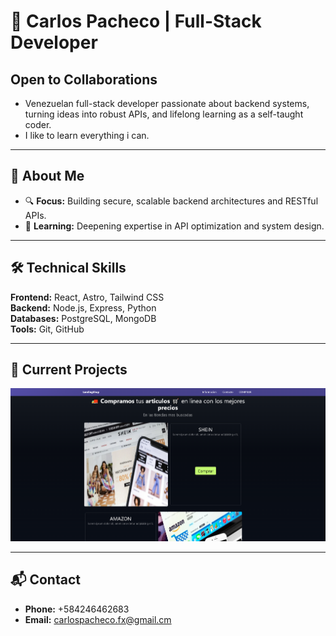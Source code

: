 # 👋 Carlos Pacheco | Full-Stack Developer  

## **Open to Collaborations**

- Venezuelan full-stack developer passionate about backend systems, turning ideas into robust APIs, and lifelong learning as a self-taught coder.
- I like to learn everything i can.
---

## **🚀 About Me**  

- 🔍 **Focus:** Building secure, scalable backend architectures and RESTful APIs.  
- 🌱 **Learning:** Deepening expertise in API optimization and system design.  

---

## **🛠️ Technical Skills**  
**Frontend:** React, Astro, Tailwind CSS  
**Backend:** Node.js, Express, Python  
**Databases:** PostgreSQL, MongoDB  
**Tools:** Git, GitHub  

---

## **📌 Current Projects**  
<a href="https://landingshop.netlify.app/" target="_blank">
  <img src="https://github.com/capa026/capa026/blob/main/LandingShop.png" alt="LandingPage"/>
</a>
<!-- Add project links later with brief descriptions -->  

---

## **📬 Contact**  
- **Phone:** +584246462683
- **Email:** carlospacheco.fx@gmail.cm

